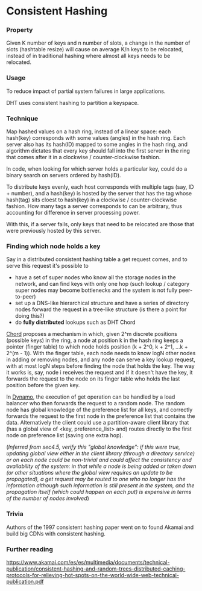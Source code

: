 # Consistent Hashing

### Property

Given K number of keys and n number of slots, a change in the number of slots (hashtable resize) will cause on average K/n keys to be relocated, instead of in traditional hashing where almost all keys needs to be relocated.

### Usage

To reduce impact of partial system failures in large applications.

DHT uses consistent hashing to partition a keyspace.

### Technique

Map hashed values on a hash ring, instead of a linear space: each hash(key) corresponds with some values (angles) in the hash ring. Each server also has its hash(ID) mapped to some angles in the hash ring, and algorithm dictates that every key should fall into the first server in the ring that comes after it in a clockwise / counter-clockwise fashion.

In code, when looking for which server holds a particular key, could do a binary search on servers ordered by hash(ID).

To distribute keys evenly, each host corresponds with multiple tags (say, ID + number), and a hash(key) is hosted by the server that has the tag whose hash(tag) sits cloest to hash(key) in a clockwise / counter-clockwise fashion. How many tags a server corresponds to can be arbitrary, thus accounting for difference in server processing power.

With this, if a server fails, only keys that need to be relocated are those that were previously hosted by this server.

### Finding which node holds a key

Say in a distributed consistent hashing table a get request comes, and to serve this request it's possible to
* have a set of super nodes who know all the storage nodes in the network, and can find keys with only one hop (such lookup / category super nodes may become bottlenecks and the system is not fully peer-to-peer)
* set up a DNS-like hierarchical structure and have a series of directory nodes forward the request in a tree-like structure (is there a point for doing this?)
* do **fully distributed** lookups such as DHT Chord

[Chord](https://pdos.csail.mit.edu/papers/chord:sigcomm01/chord_sigcomm.pdf) proposes a mechanism in which, given 2^m discrete positions (possible keys) in the ring, a node at position k in the hash ring keeps a pointer (finger table) to which node holds position (k + 2^0, k + 2^1, ...k + 2^(m - 1)).
With the finger table, each node needs to know logN other nodes in adding or removing nodes, and any node can serve a key lookup request, with at most logN steps before finding the node that holds the key.
The way it works is, say, node i receives the request and if it doesn't have the key, it forwards the request to the node on its finger table who holds the last position before the given key.

In [Dynamo](https://www.allthingsdistributed.com/files/amazon-dynamo-sosp2007.pdf), the execution of get operation can be handled by a load balancer who then forwards the request to a random node. The random node has global knowledge of the preference list for all keys, and correctly forwards the request to the first node in the preference list that contains the data.
Alternatively the client could use a partition-aware client library that (has a global view of \<key, preference\_list\> and) routes directly to the first node on preference list (saving one extra hop).

(_Inferred from sec4.5, verify this "global knowledge": if this were true, updating global view either in the client library (through a directory service) or on each node could be non-trivial and could affect the consistency and availability of the system: in that while a node is being added or taken down (or other situations where the global view requires an update to be propagated), a get request may be routed to one who no longer has the information although such information is still present in the system, and the propagation itself (which could happen on each put) is expensive in terms of the number of nodes involved_)

### Trivia

Authors of the 1997 consistent hashing paper went on to found Akamai and build big CDNs with consistent hashing.

### Further reading

https://www.akamai.com/es/es/multimedia/documents/technical-publication/consistent-hashing-and-random-trees-distributed-caching-protocols-for-relieving-hot-spots-on-the-world-wide-web-technical-publication.pdf
